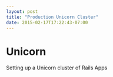 ```yaml
---
layout: post
title: "Production Unicorn Cluster"
date: 2015-02-17T17:22:43-07:00
---
```


Unicorn
=======

Setting up a Unicorn cluster of Rails Apps